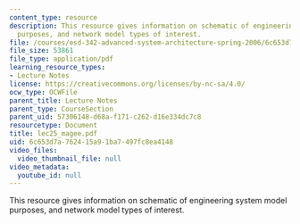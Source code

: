 ```yaml
---
content_type: resource
description: This resource gives information on schematic of engineering system model
  purposes, and network model types of interest.
file: /courses/esd-342-advanced-system-architecture-spring-2006/6c653d7a762415a91ba7497fc8ea4148_lec25_magee.pdf
file_size: 53861
file_type: application/pdf
learning_resource_types:
- Lecture Notes
license: https://creativecommons.org/licenses/by-nc-sa/4.0/
ocw_type: OCWFile
parent_title: Lecture Notes
parent_type: CourseSection
parent_uid: 57306148-d68a-f171-c262-d16e334dc7c8
resourcetype: Document
title: lec25_magee.pdf
uid: 6c653d7a-7624-15a9-1ba7-497fc8ea4148
video_files:
  video_thumbnail_file: null
video_metadata:
  youtube_id: null
---
```

This resource gives information on schematic of engineering system model purposes, and network model types of interest.